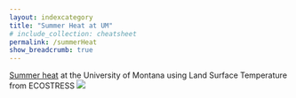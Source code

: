 ```yaml
---
layout: indexcategory
title: "Summer Heat at UM"
# include_collection: cheatsheet
permalink: /summerHeat
show_breadcrumb: true
---
```


[Summer heat](https://github.com/mariejohnson/portfolio/blob/master/UM/summerHeat.md) at the University of Montana using Land Surface Temperature from ECOSTRESS
<img src="https://mariejohnson.github.io/assets/images/summerheatMT.png" >
